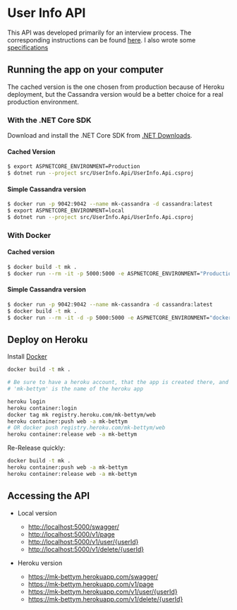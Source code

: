 # User Info API

This API was developed primarily for an interview process. The corresponding instructions can be found [here](instructions.md). I also wrote some [specifications](TRD.md)

## Running the app on your computer

The cached version is the one chosen from production because of Heroku deployment, but the Cassandra version would be a better choice for a real production environment.

### With the .NET Core SDK

Download and install the .NET Core SDK from [.NET Downloads](https://dotnet.microsoft.com/download).

#### Cached Version

```sh
$ export ASPNETCORE_ENVIRONMENT=Production
$ dotnet run --project src/UserInfo.Api/UserInfo.Api.csproj
```

#### Simple Cassandra version

```sh
$ docker run -p 9042:9042 --name mk-cassandra -d cassandra:latest
$ export ASPNETCORE_ENVIRONMENT=local
$ dotnet run --project src/UserInfo.Api/UserInfo.Api.csproj
```

### With Docker

#### Cached version

```sh
$ docker build -t mk .
$ docker run --rm -it -p 5000:5000 -e ASPNETCORE_ENVIRONMENT="Production" mk
```

#### Simple Cassandra version

```sh
$ docker run -p 9042:9042 --name mk-cassandra -d cassandra:latest
$ docker build -t mk .
$ docker run --rm -it -d -p 5000:5000 -e ASPNETCORE_ENVIRONMENT="docker" --link mk-cassandra:cassandra mk
```

## Deploy on Heroku

Install [Docker](https://www.docker.com/get-started)

``` sh
docker build -t mk .

# Be sure to have a heroku account, that the app is created there, and that you have Heroku CLI installed.
# 'mk-bettym' is the name of the heroku app

heroku login
heroku container:login
docker tag mk registry.heroku.com/mk-bettym/web
heroku container:push web -a mk-bettym
# OR docker push registry.heroku.com/mk-bettym/web
heroku container:release web -a mk-bettym
```

Re-Release quickly:

```sh
docker build -t mk .
heroku container:push web -a mk-bettym
heroku container:release web -a mk-bettym
```

## Accessing the API

* Local version

  * <http://localhost:5000/swagger/>
  * <http://localhost:5000/v1/page>
  * <http://localhost:5000/v1/user/{userId}>
  * <http://localhost:5000/v1/delete/{userId}>

* Heroku version

  * <https://mk-bettym.herokuapp.com/swagger/>
  * <https://mk-bettym.herokuapp.com/v1/page>
  * <https://mk-bettym.herokuapp.com/v1/user/{userId}>
  * <https://mk-bettym.herokuapp.com/v1/delete/{userId}>
